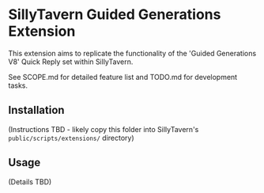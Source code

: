 # SillyTavern Guided Generations Extension

This extension aims to replicate the functionality of the 'Guided Generations V8' Quick Reply set within SillyTavern.

See SCOPE.md for detailed feature list and TODO.md for development tasks.

## Installation

(Instructions TBD - likely copy this folder into SillyTavern's `public/scripts/extensions/` directory)

## Usage

(Details TBD)

